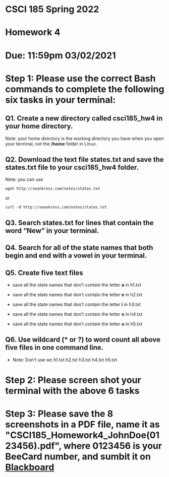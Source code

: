 # CSCI 185 Spring 2022
# Homework 4
# 
# Due: 11:59pm 03/02/2021

# Step 1: Please use the correct Bash commands to complete the following six tasks in your terminal:

## Q1. Create a new directory called csci185_hw4 in your home directory.

Note: your home directory is the working directory you have when you open your terminal, not the **/home** folder in Linux.

## Q2. Download the text file states.txt and save the states.txt file to your csci185_hw4 folder.
Note: you can use 

~~~~
wget http://seankross.com/notes/states.txt
~~~~

or 
~~~~
curl -O http://seankross.com/notes/states.txt
~~~~

## Q3. Search states.txt for lines that contain the word “New” in your terminal.

## Q4. Search for all of the state names that both begin and end with a vowel in your terminal.

## Q5. Create five text files
+ save all the state names that don’t contain the letter **a** in h1.txt

+ save all the state names that don’t contain the letter **e** in h2.txt

+ save all the state names that don’t contain the letter **i** in h3.txt

+ save all the state names that don’t contain the letter **o** in h4.txt

+ save all the state names that don’t contain the letter **u** in h5.txt



## Q6. Use wildcard (* or ?) to word count all above five files in one command line.

+ Note: Don’t use wc h1.txt h2.txt h3.txt h4.txt h5.txt



# Step 2: Please screen shot your terminal with the above 6 tasks
# Step 3: Please save the 8 screenshots in a PDF file, name it as "CSCI185_Homework4_JohnDoe(0123456).pdf", where 0123456 is your BeeCard number, and sumbit it on [Blackboard](https://blackboard.sau.edu/webapps/login/)
